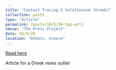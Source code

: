 ```yaml
---
title: "Contact Tracing & Solutionism (Greek)"
collection: posts
type: "Article"
permalink: /posts/16/5/20-tpp-art1
venue: "The Press Project"
date: 16/5/20
location: "Athens, Greece"
---
```


[Read here](https://thepressproject.gr/i-megali-exodos-ke-i-ichnilatisi/)

Article for a Greek news outlet
